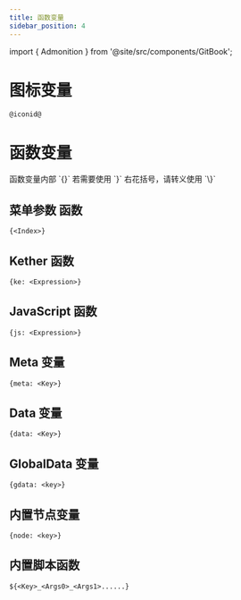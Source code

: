 ```yaml
---
title: 函数变量
sidebar_position: 4
---
```


import { Admonition } from '@site/src/components/GitBook';

# 图标变量
```text
@iconid@
```

# 函数变量

<Admonition type="info">
函数变量内部 `{}` 若需要使用 `}` 右花括号，请转义使用 `\}` 
</Admonition>

## 菜单参数 函数

```text
{<Index>}
```

## Kether 函数

```text
{ke: <Expression>}
```

## JavaScript 函数

```text
{js: <Expression>}
```

## Meta 变量

```text
{meta: <Key>}
```

## Data 变量

```text
{data: <Key>}
```

## GlobalData 变量

```text
{gdata: <key>}
```

## 内置节点变量

```text
{node: <key>}
```

## 内置脚本函数

```text
${<Key>_<Args0>_<Args1>......}
```


